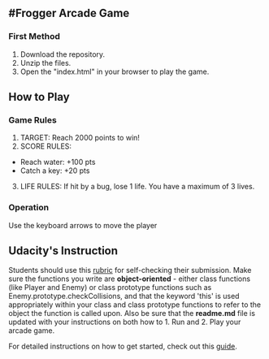 #Frogger Arcade Game
----------
### First Method
1. Download the repository.
2. Unzip the files.
3. Open the "index.html" in your browser to play the game.

How to Play
-----------
### Game Rules

1. TARGET: Reach 2000 points to win!
2. SCORE RULES:
- Reach water: +100 pts
- Catch a key: +20 pts
3. LIFE RULES:
If hit by a bug, lose 1 life. You have a maximum of 3 lives.

### Operation

Use the keyboard arrows to move the player

Udacity's Instruction
---------------------
Students should use this [rubric](https://review.udacity.com/#!/projects/2696458597/rubric) for self-checking their submission. Make sure the functions you write are **object-oriented** - either class functions (like Player and Enemy) or class prototype functions such as Enemy.prototype.checkCollisions, and that the keyword 'this' is used appropriately within your class and class prototype functions to refer to the object the function is called upon. Also be sure that the **readme.md** file is updated with your instructions on both how to 1. Run and 2. Play your arcade game.

For detailed instructions on how to get started, check out this [guide](https://docs.google.com/document/d/1v01aScPjSWCCWQLIpFqvg3-vXLH2e8_SZQKC8jNO0Dc/pub?embedded=true).
